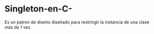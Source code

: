 # Singleton-en-C-
Es un patron de diseño diseñado para restringir la instancia de una clase más de 1 vez.  
